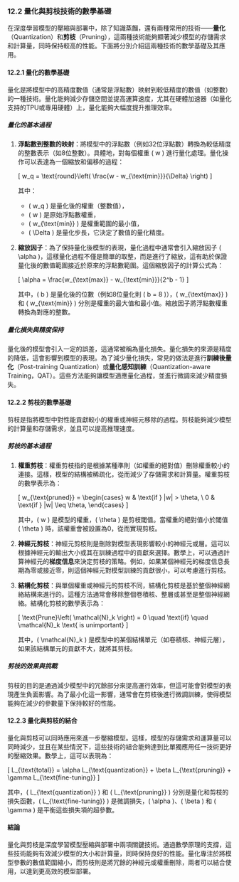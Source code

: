 ### **12.2 量化與剪枝技術的數學基礎**

在深度學習模型的壓縮與部署中，除了知識蒸餾，還有兩種常用的技術——**量化**（Quantization）和**剪枝**（Pruning），這兩種技術能夠顯著減少模型的存儲需求和計算量，同時保持較高的性能。下面將分別介紹這兩種技術的數學基礎及其應用。

#### **12.2.1 量化的數學基礎**

量化是將模型中的高精度數值（通常是浮點數）映射到較低精度的數值（如整數）的一種技術。量化能夠減少存儲空間並提高運算速度，尤其在硬體加速器（如量化支持的TPU或專用硬體）上，量化能夠大幅度提升推理效率。

##### **量化的基本過程**

1. **浮點數到整數的映射**：將模型中的浮點數（例如32位浮點數）轉換為較低精度的整數表示（如8位整數）。具體地，對每個權重 \( w \) 進行量化處理。量化操作可以表達為一個縮放和偏移的過程：

   \[
   w_q = \text{round}\left( \frac{w - w_{\text{min}}}{\Delta} \right)
   \]

   其中：
   - \( w_q \) 是量化後的權重（整數值），
   - \( w \) 是原始浮點數權重，
   - \( w_{\text{min}} \) 是權重範圍的最小值，
   - \( \Delta \) 是量化步長，它決定了數值的量化精度。

2. **縮放因子**：為了保持量化後模型的表現，量化過程中通常會引入縮放因子 \( \alpha \)，這樣量化過程不僅是簡單的取整，而是進行了縮放，這有助於保證量化後的數值範圍接近於原來的浮點數範圍。這個縮放因子的計算公式為：

   \[
   \alpha = \frac{w_{\text{max}} - w_{\text{min}}}{2^b - 1}
   \]

   其中，\( b \) 是量化後的位數（例如8位量化則 \( b = 8 \)），\( w_{\text{max}} \) 和 \( w_{\text{min}} \) 分別是權重的最大值和最小值。縮放因子將浮點數權重轉換為對應的整數。

##### **量化損失與精度保持**

量化後的模型會引入一定的誤差，這通常被稱為量化損失。量化損失的來源是精度的降低，這會影響到模型的表現。為了減少量化損失，常見的做法是進行**訓練後量化**（Post-training Quantization）或**量化感知訓練**（Quantization-aware Training，QAT）。這些方法能夠讓模型適應量化過程，並進行微調來減少精度損失。

#### **12.2.2 剪枝的數學基礎**

剪枝是指將模型中對性能貢獻較小的權重或神經元移除的過程。剪枝能夠減少模型的計算量和存儲需求，並且可以提高推理速度。

##### **剪枝的基本過程**

1. **權重剪枝**：權重剪枝指的是根據某種準則（如權重的絕對值）刪除權重較小的連接。這樣，模型的結構被稀疏化，從而減少了存儲需求和計算量。權重剪枝的數學表示為：

   \[
   w_{\text{pruned}} = \begin{cases} 
   w & \text{if } |w| > \theta, \\
   0 & \text{if } |w| \leq \theta,
   \end{cases}
   \]

   其中，\( w \) 是模型的權重，\( \theta \) 是剪枝閾值。當權重的絕對值小於閾值 \( \theta \) 時，該權重會被設置為0，從而實現剪枝。

2. **神經元剪枝**：神經元剪枝則是刪除對模型表現影響較小的神經元或層。這可以根據神經元的輸出大小或其在訓練過程中的貢獻來選擇。數學上，可以通過計算神經元的**梯度信息**來決定剪枝的策略。例如，如果某個神經元的梯度信息長期為零或接近零，則這個神經元對模型訓練的貢獻很小，可以考慮進行剪枝。

3. **結構化剪枝**：與單個權重或神經元的剪枝不同，結構化剪枝是基於整個神經網絡結構來進行的。這種方法通常會移除整個卷積核、整層或甚至是整個神經網絡。結構化剪枝的數學表示為：

   \[
   \text{Prune}\left( \mathcal{N}_k \right) = 0 \quad \text{if} \quad \mathcal{N}_k \text{ is unimportant}
   \]

   其中，\( \mathcal{N}_k \) 是模型中的某個結構單元（如卷積核、神經元層），如果該結構單元的貢獻不大，就將其剪枝。

##### **剪枝的效果與挑戰**

剪枝的目的是通過減少模型中的冗餘部分來提高運行效率，但這可能會對模型的表現產生負面影響。為了最小化這一影響，通常會在剪枝後進行微調訓練，使得模型能夠在減少的參數量下保持較好的性能。

#### **12.2.3 量化與剪枝的結合**

量化與剪枝可以同時應用來進一步壓縮模型。這樣，模型的存儲需求和運算量可以同時減少，並且在某些情況下，這些技術的組合能夠達到比單獨應用任一技術更好的壓縮效果。數學上，這可以表現為：

\[
L_{\text{total}} = \alpha L_{\text{quantization}} + \beta L_{\text{pruning}} + \gamma L_{\text{fine-tuning}}
\]

其中，\( L_{\text{quantization}} \) 和 \( L_{\text{pruning}} \) 分別是量化和剪枝的損失函數，\( L_{\text{fine-tuning}} \) 是微調損失，\( \alpha \)、\( \beta \) 和 \( \gamma \) 是平衡這些損失項的超參數。

#### **結論**

量化與剪枝是深度學習模型壓縮與部署中兩項關鍵技術。通過數學原理的支撐，這些技術能夠有效減少模型的大小和計算量，同時保持良好的性能。量化專注於將模型參數的數值範圍縮小，而剪枝則是將冗餘的神經元或權重刪除，兩者可以結合使用，以達到更高效的模型部署。